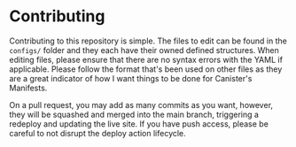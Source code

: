 # Contributing
Contributing to this repository is simple. The files to edit can be found in the `configs/` folder and they each have their owned defined structures. When editing files, please ensure that there are no syntax errors with the YAML if applicable. Please follow the format that's been used on other files as they are a great indicator of how I want things to be done for Canister's Manifests.

On a pull request, you may add as many commits as you want, however, they will be squashed and merged into the main branch, triggering a redeploy and updating the live site. If you have push access, please be careful to not disrupt the deploy action lifecycle.
